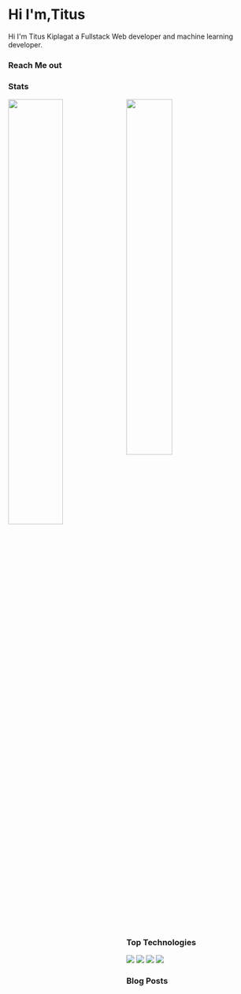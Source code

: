 # Hi I'm,Titus 
Hi I'm Titus Kiplagat a Fullstack Web developer and machine learning developer. 

### Reach Me out

### Stats
<img align="left" width="47%" src="https://github-readme-stats.vercel.app/api?username=Titus210&show_icons=true&theme=radical">
<img width="43%" src ="https://github-readme-stats.vercel.app/api/top-langs/?username=Titus210&layout=compact">

### Top Technologies
<img   src="https://img.shields.io/badge/-React-61DBFB?style=for-the-badge&labelColor=black&logo=react&logoColor=61DBFB">
<img   src="https://img.shields.io/badge/-Javascript-F0DB4F?style=for-the-badge&labelColor=black&logo=javascript&logoColor=F0DB4F">
<img   src="https://img.shields.io/badge/-Typescript-007acc?style=for-the-badge&labelColor=black&logo=typescript&logoColor=007acc">
<img    src="https://img.shields.io/badge/-Nodejs-3C873A?style=for-the-badge&labelColor=black&logo=node.js&logoColor=3C873A">

### Blog Posts
<!-- BLOG-POST-LIST:START -->
<!-- BLOG-POST-LIST:END -->
